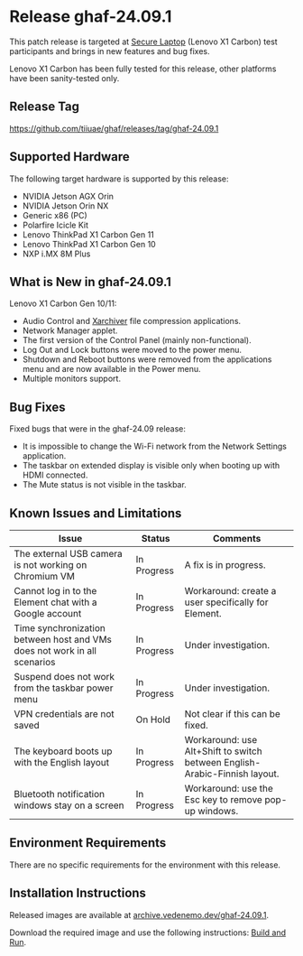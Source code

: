 <!--
    Copyright 2022-2024 TII (SSRC) and the Ghaf contributors
    SPDX-License-Identifier: CC-BY-SA-4.0
-->

# Release ghaf-24.09.1

This patch release is targeted at [Secure Laptop](../scenarios/showcases.md#secure-laptop) (Lenovo X1 Carbon) test participants and brings in new features and bug fixes.

Lenovo X1 Carbon has been fully tested for this release, other platforms have been sanity-tested only.


## Release Tag

<https://github.com/tiiuae/ghaf/releases/tag/ghaf-24.09.1>


## Supported Hardware

The following target hardware is supported by this release:

* NVIDIA Jetson AGX Orin
* NVIDIA Jetson Orin NX
* Generic x86 (PC)
* Polarfire Icicle Kit
* Lenovo ThinkPad X1 Carbon Gen 11
* Lenovo ThinkPad X1 Carbon Gen 10
* NXP i.MX 8M Plus


## What is New in ghaf-24.09.1

Lenovo X1 Carbon Gen 10/11:

  * Audio Control and [Xarchiver](https://github.com/ib/xarchiver) file compression applications.
  * Network Manager applet.
  * The first version of the Control Panel (mainly non-functional).
  * Log Out and Lock buttons were moved to the power menu.
  * Shutdown and Reboot buttons were removed from the applications menu and are now available in the Power menu.
  * Multiple monitors support.


## Bug Fixes

Fixed bugs that were in the ghaf-24.09 release:

* It is impossible to change the Wi-Fi network from the Network Settings application.
* The taskbar on extended display is visible only when booting up with HDMI connected.
* The Mute status is not visible in the taskbar.


## Known Issues and Limitations

| Issue           | Status      | Comments                             |
|-----------------|-------------|--------------------------------------|
| The external USB camera is not working on Chromium VM  | In Progress | A fix is in progress. |
| Cannot log in to the Element chat with a Google account  | In Progress | Workaround: create a user specifically for Element. |
| Time synchronization between host and VMs does not work in all scenarios  | In Progress | Under investigation. |
| Suspend does not work from the taskbar power menu  | In Progress | Under investigation. |
| VPN credentials are not saved  | On Hold | Not clear if this can be fixed. |
| The keyboard boots up with the English layout   | In Progress | Workaround: use Alt+Shift to switch between English-Arabic-Finnish layout. |
| Bluetooth notification windows stay on a screen   | In Progress | Workaround: use the Esc key to remove pop-up windows. |


## Environment Requirements

There are no specific requirements for the environment with this release.


## Installation Instructions

Released images are available at [archive.vedenemo.dev/ghaf-24.09.1](https://archive.vedenemo.dev/ghaf-24.09.1/).

Download the required image and use the following instructions: [Build and Run](../ref_impl/build_and_run.md).
